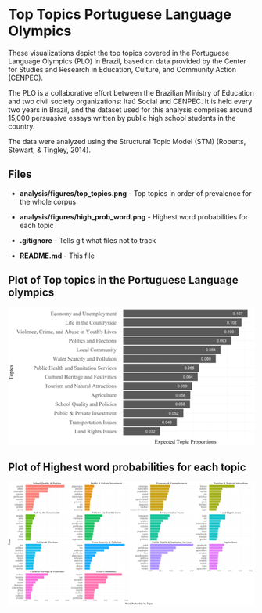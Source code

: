 # Top Topics Portuguese Language Olympics

These visualizations depict the top topics covered in the Portuguese Language Olympics (PLO) in Brazil, based on data provided by the Center for Studies and Research in Education, Culture, and Community Action (CENPEC).

The PLO is a collaborative effort between the Brazilian Ministry of Education and two civil society organizations: Itaú Social and CENPEC. It is held every two years in Brazil, and the dataset used for this analysis comprises around 15,000 persuasive essays written by public high school students in the country.

The data were analyzed using the Structural Topic Model (STM) (Roberts, Stewart, & Tingley, 2014).

## Files 

- **analysis/figures/top_topics.png** - Top topics in order of prevalence for the whole corpus

- **analysis/figures/high_prob_word.png** - Highest word probabilities for each topic

- **.gitignore** - Tells git what files not to track

- **README.md** - This file

## Plot of Top topics in the Portuguese Language olympics

<img src="https://github.com/rmacoelho/Portuguese-Language-Olympics/blob/master/analysis/figures/top_topics.png?raw=true" width="800" />

## Plot of Highest word probabilities for each topic

<img src="https://github.com/rmacoelho/Portuguese-Language-Olympics/blob/master/analysis/figures/high_prob_word.png?raw=true" width="964" />


